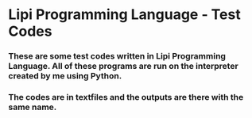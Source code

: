 # Lipi Programming Language - Test Codes
### These are some test codes written in Lipi Programming Language. All of these programs are run on the interpreter created by me using Python. 
### The codes are in textfiles and the outputs are there with the same name.

